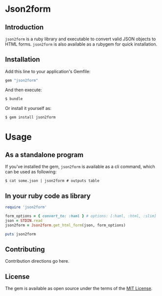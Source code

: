 # Json2form

## Introduction

`json2form` is a ruby library and executable to convert valid JSON objects to
HTML forms. `json2form` is also available as a rubygem for quick installation.

## Installation
Add this line to your application's Gemfile:

```ruby
gem "json2form"
```

And then execute:
```bash
$ bundle
```

Or install it yourself as:
```bash
$ gem install json2form
```

# Usage

## As a standalone program

If you've installed the gem, `json2form` is available as a cli command, which can be used as following:

```
$ cat some.json | json2form # outputs table
```

## In your ruby code as library

```ruby
require 'json2form'

form_options = { convert_to: :haml } # options: [:haml, :html, :slim]
json = STDIN.read
json2form = Json2form.get_html_form(json, form_options)

puts json2form
```

## Contributing
Contribution directions go here.

## License
The gem is available as open source under the terms of the [MIT License](https://opensource.org/licenses/MIT).

